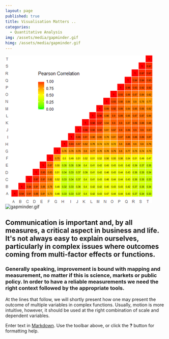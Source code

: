 ```yaml
---
layout: page
published: true
title: Visualisation Matters ..
categories:
  - Quantitative Analysis
img: /assets/media/gapminder.gif
himg: /assets/media/gapminder.gif
---
```


[![correlation-matrix.png](/assets/media/correlation-matrix.png)](/assets/media/correlation-matrix.png)
![gapminder.gif]({{site.baseurl}}/assets/media/gapminder.gif)



## Communication is important and, by all measures, a critical aspect in business and life. It's not always easy to explain ourselves, particularly in complex issues where outcomes coming from multi-factor effects or functions.

### Generally speaking, improvement is bound with mapping and measurement, no matter if this is science, markets or public policy. In order to have a reliable measurements we need the right context followed by the appropriate tools.
At the lines that follow, we will shortly present how one may present the outcome of multiple variables in complex functions. Usually, motion is more intuitive, however, it should be used at the right combination of scale and dependent variables.

Enter text in [Markdown](http://daringfireball.net/projects/markdown/). Use the toolbar above, or click the **?** button for formatting help.
